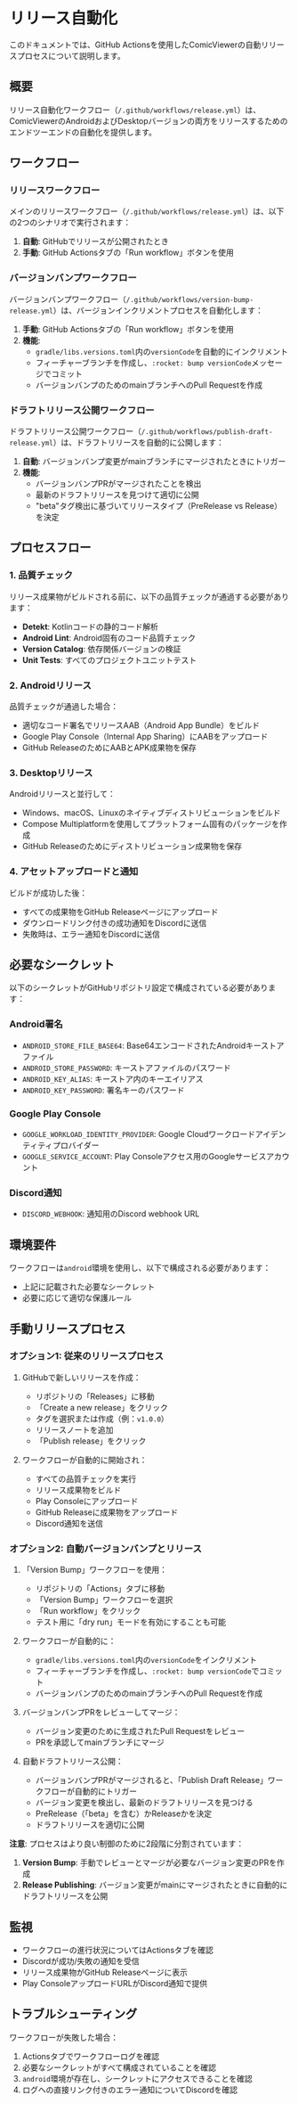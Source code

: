 # リリース自動化

このドキュメントでは、GitHub Actionsを使用したComicViewerの自動リリースプロセスについて説明します。

## 概要

リリース自動化ワークフロー（`/.github/workflows/release.yml`）は、ComicViewerのAndroidおよびDesktopバージョンの両方をリリースするためのエンドツーエンドの自動化を提供します。

## ワークフロー

### リリースワークフロー
メインのリリースワークフロー（`/.github/workflows/release.yml`）は、以下の2つのシナリオで実行されます：

1. **自動**: GitHubでリリースが公開されたとき
2. **手動**: GitHub Actionsタブの「Run workflow」ボタンを使用

### バージョンバンプワークフロー
バージョンバンプワークフロー（`/.github/workflows/version-bump-release.yml`）は、バージョンインクリメントプロセスを自動化します：

1. **手動**: GitHub Actionsタブの「Run workflow」ボタンを使用
2. **機能**:
   - `gradle/libs.versions.toml`内の`versionCode`を自動的にインクリメント
   - フィーチャーブランチを作成し、`:rocket: bump versionCode`メッセージでコミット
   - バージョンバンプのためのmainブランチへのPull Requestを作成

### ドラフトリリース公開ワークフロー
ドラフトリリース公開ワークフロー（`/.github/workflows/publish-draft-release.yml`）は、ドラフトリリースを自動的に公開します：

1. **自動**: バージョンバンプ変更がmainブランチにマージされたときにトリガー
2. **機能**:
   - バージョンバンプPRがマージされたことを検出
   - 最新のドラフトリリースを見つけて適切に公開
   - "beta"タグ検出に基づいてリリースタイプ（PreRelease vs Release）を決定

## プロセスフロー

### 1. 品質チェック
リリース成果物がビルドされる前に、以下の品質チェックが通過する必要があります：
- **Detekt**: Kotlinコードの静的コード解析
- **Android Lint**: Android固有のコード品質チェック
- **Version Catalog**: 依存関係バージョンの検証
- **Unit Tests**: すべてのプロジェクトユニットテスト

### 2. Androidリリース
品質チェックが通過した場合：
- 適切なコード署名でリリースAAB（Android App Bundle）をビルド
- Google Play Console（Internal App Sharing）にAABをアップロード
- GitHub ReleaseのためにAABとAPK成果物を保存

### 3. Desktopリリース
Androidリリースと並行して：
- Windows、macOS、Linuxのネイティブディストリビューションをビルド
- Compose Multiplatformを使用してプラットフォーム固有のパッケージを作成
- GitHub Releaseのためにディストリビューション成果物を保存

### 4. アセットアップロードと通知
ビルドが成功した後：
- すべての成果物をGitHub Releaseページにアップロード
- ダウンロードリンク付きの成功通知をDiscordに送信
- 失敗時は、エラー通知をDiscordに送信

## 必要なシークレット

以下のシークレットがGitHubリポジトリ設定で構成されている必要があります：

### Android署名
- `ANDROID_STORE_FILE_BASE64`: Base64エンコードされたAndroidキーストアファイル
- `ANDROID_STORE_PASSWORD`: キーストアファイルのパスワード
- `ANDROID_KEY_ALIAS`: キーストア内のキーエイリアス
- `ANDROID_KEY_PASSWORD`: 署名キーのパスワード

### Google Play Console
- `GOOGLE_WORKLOAD_IDENTITY_PROVIDER`: Google Cloudワークロードアイデンティティプロバイダー
- `GOOGLE_SERVICE_ACCOUNT`: Play Consoleアクセス用のGoogleサービスアカウント

### Discord通知
- `DISCORD_WEBHOOK`: 通知用のDiscord webhook URL

## 環境要件

ワークフローは`android`環境を使用し、以下で構成される必要があります：
- 上記に記載された必要なシークレット
- 必要に応じて適切な保護ルール

## 手動リリースプロセス

### オプション1: 従来のリリースプロセス

1. GitHubで新しいリリースを作成：
   - リポジトリの「Releases」に移動
   - 「Create a new release」をクリック
   - タグを選択または作成（例：`v1.0.0`）
   - リリースノートを追加
   - 「Publish release」をクリック

2. ワークフローが自動的に開始され：
   - すべての品質チェックを実行
   - リリース成果物をビルド
   - Play Consoleにアップロード
   - GitHub Releaseに成果物をアップロード
   - Discord通知を送信

### オプション2: 自動バージョンバンプとリリース

1. 「Version Bump」ワークフローを使用：
   - リポジトリの「Actions」タブに移動
   - 「Version Bump」ワークフローを選択
   - 「Run workflow」をクリック
   - テスト用に「dry run」モードを有効にすることも可能

2. ワークフローが自動的に：
   - `gradle/libs.versions.toml`内の`versionCode`をインクリメント
   - フィーチャーブランチを作成し、`:rocket: bump versionCode`でコミット
   - バージョンバンプのためのmainブランチへのPull Requestを作成

3. バージョンバンプPRをレビューしてマージ：
   - バージョン変更のために生成されたPull Requestをレビュー
   - PRを承認してmainブランチにマージ

4. 自動ドラフトリリース公開：
   - バージョンバンプPRがマージされると、「Publish Draft Release」ワークフローが自動的にトリガー
   - バージョン変更を検出し、最新のドラフトリリースを見つける
   - PreRelease（「beta」を含む）かReleaseかを決定
   - ドラフトリリースを適切に公開

**注意**: プロセスはより良い制御のために2段階に分割されています：
1. **Version Bump**: 手動でレビューとマージが必要なバージョン変更のPRを作成
2. **Release Publishing**: バージョン変更がmainにマージされたときに自動的にドラフトリリースを公開

## 監視

- ワークフローの進行状況についてはActionsタブを確認
- Discordが成功/失敗の通知を受信
- リリース成果物がGitHub Releaseページに表示
- Play ConsoleアップロードURLがDiscord通知で提供

## トラブルシューティング

ワークフローが失敗した場合：
1. Actionsタブでワークフローログを確認
2. 必要なシークレットがすべて構成されていることを確認
3. `android`環境が存在し、シークレットにアクセスできることを確認
4. ログへの直接リンク付きのエラー通知についてDiscordを確認